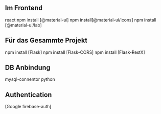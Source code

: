 ## Im Frontend

react 
npm install [@material-ui]
npm install[@material-ui/icons]
npm install [@material-ui/lab]

## Für das Gesammte Projekt

npm install [Flask]
npm install [Flask-CORS]
npm install [Flask-RestX]

## DB Anbindung 

mysql-connentor python

## Authentication

[Google firebase-auth]